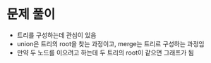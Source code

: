 # 문제 풀이
* 트리를 구성하는데 관심이 있음
* union은 트리의 root을 찾는 과정이고, merge는 트리르 구성하는 과정임
* 만약 두 노드를 이으려고 하는데 두 트리의 root이 같으면 그래프가 됨
